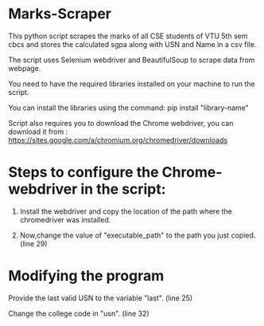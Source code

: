 # Marks-Scraper
This python script scrapes the marks of all CSE students of VTU 5th sem cbcs and stores the calculated sgpa along with USN and Name in a csv file.

The script uses Selenium webdriver and BeautifulSoup to scrape data from webpage.

You need to have the required libraries installed on your machine to run the script.

You can install the libraries using the command:
pip install "library-name"

Script also requires you to download the Chrome webdriver, you can download it from : https://sites.google.com/a/chromium.org/chromedriver/downloads

# Steps to configure the Chrome-webdriver in the script:
1. Install the webdriver and copy the location of the path where the chromedriver was installed.

2. Now,change the value of "executable_path" to the path you just copied. (line 29)

# Modifying the program
Provide the last valid USN to the variable "last". (line 25)

Change the college code in "usn". (line 32)
